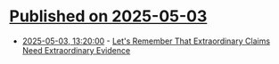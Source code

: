 # [Published on 2025-05-03](index.md)

* [2025-05-03, 13:20:00](https://soylentnews.org/article.pl?sid=25/05/03/021233&from=rss) - [Let's Remember That Extraordinary Claims Need Extraordinary Evidence](https://soylentnews.org/article.pl?sid=25/05/03/021233&from=rss)
